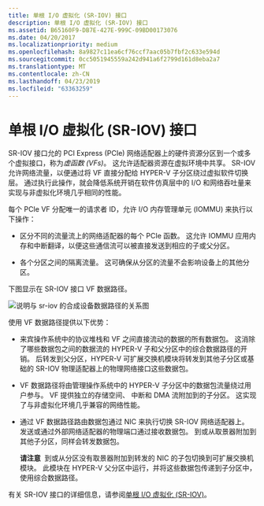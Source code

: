 ```yaml
---
title: 单根 I/O 虚拟化 (SR-IOV) 接口
description: 单根 I/O 虚拟化 (SR-IOV) 接口
ms.assetid: B65160F9-DB7E-427E-999C-09BD00173076
ms.date: 04/20/2017
ms.localizationpriority: medium
ms.openlocfilehash: 8a9827c11ea6cf76ccf7aac05b7fbf2c633e594d
ms.sourcegitcommit: 0cc5051945559a242d941a6f2799d161d8eba2a7
ms.translationtype: MT
ms.contentlocale: zh-CN
ms.lasthandoff: 04/23/2019
ms.locfileid: "63363259"
---
```

# <a name="single-root-io-virtualization-sr-iov-interface"></a>单根 I/O 虚拟化 (SR-IOV) 接口


SR-IOV 接口允的 PCI Express (PCIe) 网络适配器上的硬件资源分区到一个或多个虚拟接口，称为*虚函数 (VFs)*。 这允许适配器资源在虚拟环境中共享。 SR-IOV 允许网络流量，以便通过将 VF 直接分配给 HYPER-V 子分区绕过虚拟软件切换层。 通过执行此操作，就会降低系统开销在软件仿真层中的 I/O 和网络吞吐量来实现与非虚拟化环境几乎相同的性能。

每个 PCIe VF 分配唯一的请求者 ID，允许 I/O 内存管理单元 (IOMMU) 来执行以下操作：

-   区分不同的流量流上的网络适配器的每个 PCIe 函数。 这允许 IOMMU 应用内存和中断翻译，以便这些通信流可以被直接发送到相应的子或父分区。

-   各个分区之间的隔离流量。 这可确保从分区的流量不会影响设备上的其他分区。

下图显示在 SR-IOV 接口 VF 数据路径。

![说明与 sr-iov 的合成设备数据路径的关系图](images/sriovarchitecture.png)

使用 VF 数据路径提供以下优势：

-   来宾操作系统中的协议堆栈和 VF 之间直接流动的数据的所有数据包。 这消除了哪些数据包之间的数据流的 HYPER-V 子和父分区中的综合数据路径的开销。 后转发到父分区，HYPER-V 可扩展交换机模块将转发到其他子分区或基础的 SR-IOV 物理适配器上的物理网络接口这些数据包。

-   VF 数据路径将由管理操作系统中的 HYPER-V 子分区中的数据包流量绕过用户参与。 VF 提供独立的存储空间、 中断和 DMA 流附加到的子分区。 这实现了与非虚拟化环境几乎兼容的网络性能。

-   通过 VF 数据路径路由数据包通过 NIC 来执行切换 SR-IOV 网络适配器上。 发送或通过外部网络适配器的物理端口通过接收数据包。 到或从取景器附加到其他子分区，同样会转发数据包。

    **请注意**  到或从分区没有取景器附加到转发的 NIC 的子包切换到可扩展交换机模块。 此模块在 HYPER-V 父分区中运行，并将这些数据包传递到子分区中，使用综合数据路径。

     

有关 SR-IOV 接口的详细信息，请参阅[单根 I/O 虚拟化 (SR-IOV)](single-root-i-o-virtualization--sr-iov-.md)。

 

 





